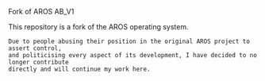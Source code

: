 Fork of AROS AB_V1

This repository is a fork of the AROS operating system.

    Due to people abusing their position in the original AROS project to assert control,
    and politicising every aspect of its development, I have decided to no longer contribute
    directly and will continue my work here.
